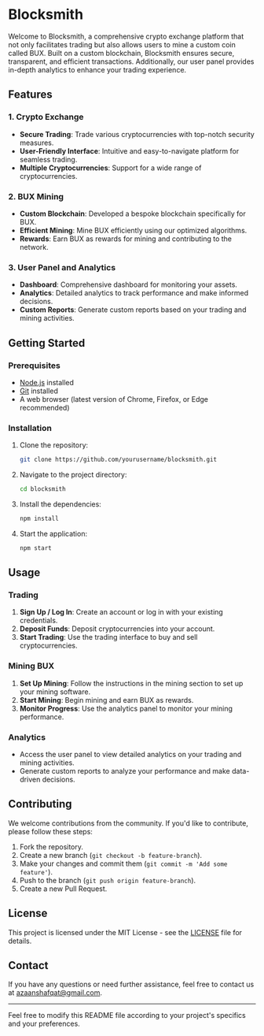 

# Blocksmith

Welcome to Blocksmith, a comprehensive crypto exchange platform that not only facilitates trading but also allows users to mine a custom coin called BUX. Built on a custom blockchain, Blocksmith ensures secure, transparent, and efficient transactions. Additionally, our user panel provides in-depth analytics to enhance your trading experience.

## Features

### 1. Crypto Exchange
- **Secure Trading**: Trade various cryptocurrencies with top-notch security measures.
- **User-Friendly Interface**: Intuitive and easy-to-navigate platform for seamless trading.
- **Multiple Cryptocurrencies**: Support for a wide range of cryptocurrencies.

### 2. BUX Mining
- **Custom Blockchain**: Developed a bespoke blockchain specifically for BUX.
- **Efficient Mining**: Mine BUX efficiently using our optimized algorithms.
- **Rewards**: Earn BUX as rewards for mining and contributing to the network.

### 3. User Panel and Analytics
- **Dashboard**: Comprehensive dashboard for monitoring your assets.
- **Analytics**: Detailed analytics to track performance and make informed decisions.
- **Custom Reports**: Generate custom reports based on your trading and mining activities.

## Getting Started

### Prerequisites
- [Node.js](https://nodejs.org/) installed
- [Git](https://git-scm.com/) installed
- A web browser (latest version of Chrome, Firefox, or Edge recommended)

### Installation

1. Clone the repository:
    ```bash
    git clone https://github.com/yourusername/blocksmith.git
    ```
2. Navigate to the project directory:
    ```bash
    cd blocksmith
    ```
3. Install the dependencies:
    ```bash
    npm install
    ```
4. Start the application:
    ```bash
    npm start
    ```

## Usage

### Trading
1. **Sign Up / Log In**: Create an account or log in with your existing credentials.
2. **Deposit Funds**: Deposit cryptocurrencies into your account.
3. **Start Trading**: Use the trading interface to buy and sell cryptocurrencies.

### Mining BUX
1. **Set Up Mining**: Follow the instructions in the mining section to set up your mining software.
2. **Start Mining**: Begin mining and earn BUX as rewards.
3. **Monitor Progress**: Use the analytics panel to monitor your mining performance.

### Analytics
- Access the user panel to view detailed analytics on your trading and mining activities.
- Generate custom reports to analyze your performance and make data-driven decisions.

## Contributing

We welcome contributions from the community. If you'd like to contribute, please follow these steps:

1. Fork the repository.
2. Create a new branch (`git checkout -b feature-branch`).
3. Make your changes and commit them (`git commit -m 'Add some feature'`).
4. Push to the branch (`git push origin feature-branch`).
5. Create a new Pull Request.

## License

This project is licensed under the MIT License - see the [LICENSE](LICENSE) file for details.

## Contact

If you have any questions or need further assistance, feel free to contact us at azaanshafqat@gmail.com.

---

Feel free to modify this README file according to your project's specifics and your preferences.
